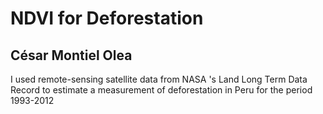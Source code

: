 # NDVI for Deforestation
## César Montiel Olea
I used remote-sensing satellite data from NASA 's Land Long Term Data Record to estimate a measurement of deforestation in Peru for the period 1993-2012
